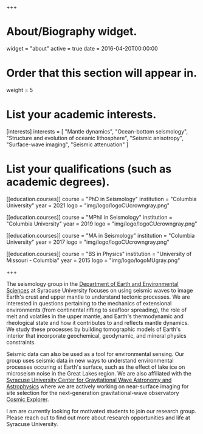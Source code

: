 +++
# About/Biography widget.
widget = "about"
active = true
date = 2016-04-20T00:00:00

# Order that this section will appear in.
weight = 5

# List your academic interests.
[interests]
  interests = [
    "Mantle dynamics",
    "Ocean-bottom seismology",
    "Structure and evolution of oceanic lithosphere",
    "Seismic anisotropy",
    "Surface-wave imaging",
    "Seismic attenuation"
  ]

# List your qualifications (such as academic degrees).
[[education.courses]]
  course = "PhD in Seismology"
  institution = "Columbia University"
  year = 2021
  logo = "img/logo/logoCUcrowngray.png"

[[education.courses]]
  course = "MPhil in Seismology"
  institution = "Columbia University"
  year = 2019
  logo = "img/logo/logoCUcrowngray.png"

[[education.courses]]
  course = "MA in Seismology"
  institution = "Columbia University"
  year = 2017
  logo = "img/logo/logoCUcrowngray.png"

[[education.courses]]
  course = "BS in Physics"
  institution = "University of Missouri - Columbia"
  year = 2015
  logo = "img/logo/logoMUgray.png"

+++

<!-- # About -->

The seismology group in the [Department of Earth and Environmental Sciences](https://thecollege.syr.edu/earth-sciences-department/) at Syracuse University focuses on using seismic waves to image Earth's crust and upper mantle to understand tectonic processes. We are interested in questions pertaining to the mechanics of extensional environments (from continental rifting to seafloor spreading), the role of melt and volatiles in the upper mantle, and Earth's thermodynamic and rheological state and how it contributes to and reflects mantle dynamics. We study these processes by building tomographic models of Earth's interior that incorporate geochemical, geodynamic, and mineral physics constraints.

Seismic data can also be used as a tool for environmental sensing. Our group uses seismic data in new ways to understand environmental processes occuring at Earth's surface, such as the effect of lake ice on microseism noise in the Great Lakes region. We are also affiliated with the [Syracuse University Center for Gravitational Wave Astronomy and Astrophysics](https://gravitationalwaves.syracuse.edu/) where we are actively working on near-surface imaging for site selection for the next-generation gravitational-wave observatory [Cosmic Explorer](https://cosmicexplorer.org/).

I am are currently looking for motivated students to join our research group. Please reach out to find out more about research opportunities and life at Syracuse University.

<!-- I also have an interest in using [data visualization and sonification](#outreach) as a tool for science communication and outreach. -->


